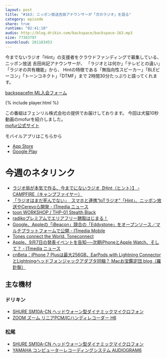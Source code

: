```yaml
---
layout: post
title: "#163: ニッポン放送吉田アナウンサーが「次のラジオ」を語る"
category: episode
share: true
runtime: "02:41:10"
audio: http://blog.drikin.com/backspace/backspace-163.mp3
size: 77363797
soundcloud: 281183453
---
```


今までないラジオ「Hint」の支援者をクラウドファンディングで募集している、ニッポン放送 吉田尚記アナウンサーが、
「ラジオとは何か」「テレビとの違い」「ラジオの共有機能」から、
Hintの特徴である「無指向性スピーカー」「BLEビーコン」「トーンコネクト」「DTMF」まで
2時間30分たっぷりと語ってくれます。

[backspacefm ML入会フォーム](http://backspace.us11.list-manage.com/subscribe?u=09c933bd3997c1d16dbed156a&id=84b6529b91)

{% include player.html %}

この番組はフェンリル株式会社の提供でお届けしております。
今回は犬猫10秒動画のmofurを紹介しました。  
[mofur公式サイト](https://mofur.tv/)

モバイルアプリはこちらから

* [App Store](https://itunes.apple.com/jp/app/apple-store/id1059924032)
* [Google Play](https://play.google.com/store/apps/details?id=jp.co.fenrir.android.mofur)

# 今週のネタリンク

* [ラジオ局が本気で作る、今までにないラジオ【Hint（ヒント）】 - CAMPFIRE（キャンプファイヤー）](https://camp-fire.jp/projects/view/8696)
* [「ラジオはまだ死んでない」　スマホと連携“IoTラジオ”「Hint」、ニッポン放送やCerevoら開発 - ITmedia ニュース](http://www.itmedia.co.jp/news/articles/1607/20/news104.html)
* [toon WORKSHOP / THP-01 Stealth Black](http://shop.toon-workshop.com/products/detail.php?product_id=4)
* [radikoプレミアムでエリアフリー聴取はじまる！](https://radiko.jp/rg/premium/)
* [Google、Appleの「iBeacon」競合の「Eddystone」をオープンソース／マルチプラットフォームで公開 - ITmedia Mobile](http://www.itmedia.co.jp/mobile/articles/1507/15/news081.html)
* [Tones connect the World.  Toneconnect](http://www.toneconnect.com/)
* [Apple、9月7日の発表イベントを告知──次期iPhoneとApple Watch、そして？ - ITmedia ニュース](http://www.itmedia.co.jp/news/articles/1608/30/news060.html)
* [cnBeta：iPhone 7 Plusは最大256GB、EarPods with Lightning ConnectorとLightningヘッドフォンジャックアダプタ同梱？   Macお宝鑑定団 blog（羅針盤）](http://www.macotakara.jp/blog/rumor/entry-30574.html)


## 主な機材

### ドリキン

* [SHURE  SM10A-CN ヘッドウォーン型ダイナミックマイクロフォン](http://amzn.to/1LXIGkV) 
* [ZOOM ズーム リニアPCM/ICハンディレコーダー H6](http://amzn.to/29BOo5n)

### 松尾

* [SHURE  SM10A-CN ヘッドウォーン型ダイナミックマイクロフォン](http://amzn.to/1LXIGkV) 
* [YAMAHA コンピューターレコーディングシステム AUDIOGRAM6](http://amzn.to/1Rsyq5W)
